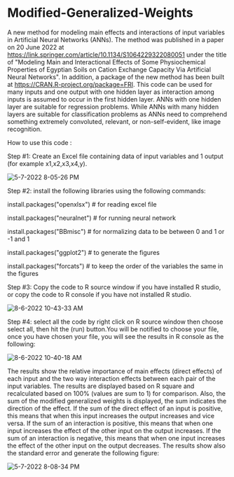 # Modified-Generalized-Weights
A new method for modeling main effects and interactions of input variables in Artificial Neural Networks (ANNs). The method was published in a paper on 20 June 2022 at
https://link.springer.com/article/10.1134/S1064229322080051 under the title of "Modeling Main and Interactional Effects of Some Physiochemical Properties of Egyptian Soils on Cation Exchange Capacity Via Artificial Neural Networks". In addition, a package of the new method has been built at https://CRAN.R-project.org/package=FRI.
This code can be used for many inputs and one output with one hidden layer as interaction among inputs is assumed to occur in the first hidden layer. ANNs with one hidden layer are suitable for regression problems. While ANNs with many hidden layers are suitable for classification problems as ANNs need to comprehend something extremely convoluted, relevant, or non-self-evident, like image recognition.
 
How to use this code :

Step #1: Create an Excel file containing data of input variables and 1 output (for example x1,x2,x3,x4,y).

![5-7-2022 8-05-26 PM](https://user-images.githubusercontent.com/95976623/167266623-450e0b8c-4f4a-4c1d-b5c1-87e9bda65bae.jpg)


Step #2: install the following libraries using the following commands: 

install.packages("openxlsx") # for reading excel file

install.packages("neuralnet") # for running neural network

install.packages("BBmisc") # for normalizing data to be between 0 and 1 or -1 and 1

install.packages("ggplot2") # to generate the figures

install.packages("forcats") # to keep the order of the variables the same in the figures



Step #3: Copy the code to R source window if you have installed R studio, or copy the code to R console if you have not installed R studio.

![8-6-2022 10-43-33 AM](https://user-images.githubusercontent.com/95976623/183242054-a63b6efc-39dd-4fa4-8324-f4bc9b543713.jpg)

Step #4: select all the code by right click  on R source window then choose select all, then hit the (run) button.You will be notified to choose your file, once you have chosen your file, you will see the results in R console as the following:

![8-6-2022 10-40-18 AM](https://user-images.githubusercontent.com/95976623/183242063-8ad7cea5-4e22-4e4c-bc0a-687da57670db.jpg)

The results show the relative importance of main effects (direct effects) of each input and the two way interaction effects between each pair of the input variables. The results are displayed based on R square and recalculated based on 100% (values are sum to 1) for comparison. Also, the sum of the modified generalized weights is displayed, the sum indicates the direction of the effect. If the sum of the direct effect of an input is positive, this means that when this input increases the output increases and vice versa. If the sum of an interaction is positive, this means that when one input increases the effect of the other input on the output increases. If the sum of an interaction is negative, this means that when one input increases the effect of the other input on the output decreases. The results show also the standard error and generate the following figure:

![5-7-2022 8-08-34 PM](https://user-images.githubusercontent.com/95976623/167266661-cb16ded5-413e-4be1-bed7-ff0e4a96ac67.jpg)



